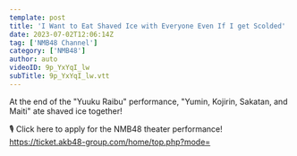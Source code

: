 ```yaml
---
template: post
title: 'I Want to Eat Shaved Ice with Everyone Even If I get Scolded'
date: 2023-07-02T12:06:14Z
tag: ['NMB48 Channel']
category: ['NMB48']
author: auto 
videoID: 9p_YxYqI_lw
subTitle: 9p_YxYqI_lw.vtt
---
```

At the end of the "Yuuku Raibu" performance, "Yumin, Kojirin, Sakatan, and Maiti" ate shaved ice together!


🎙 Click here to apply for the NMB48 theater performance!
https://ticket.akb48-group.com/home/top.php?mode=